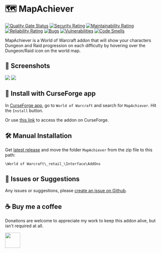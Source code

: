 # :world_map: MapAchiever

[![Quality Gate Status](https://sonarcloud.io/api/project_badges/measure?project=bellmano_FlappyASCII&metric=alert_status)](https://sonarcloud.io/summary/overall?id=bellmano_FlappyASCII)
[![Security Rating](https://sonarcloud.io/api/project_badges/measure?project=bellmano_FlappyASCII&metric=security_rating)](https://sonarcloud.io/summary/overall?id=bellmano_FlappyASCII)
[![Maintainability Rating](https://sonarcloud.io/api/project_badges/measure?project=bellmano_FlappyASCII&metric=sqale_rating)](https://sonarcloud.io/summary/overall?id=bellmano_FlappyASCII)
[![Reliability Rating](https://sonarcloud.io/api/project_badges/measure?project=bellmano_FlappyASCII&metric=reliability_rating)](https://sonarcloud.io/summary/overall?id=bellmano_FlappyASCII)
[![Bugs](https://sonarcloud.io/api/project_badges/measure?project=bellmano_FlappyASCII&metric=bugs)](https://sonarcloud.io/summary/overall?id=bellmano_FlappyASCII)
[![Vulnerabilities](https://sonarcloud.io/api/project_badges/measure?project=bellmano_FlappyASCII&metric=vulnerabilities)](https://sonarcloud.io/summary/overall?id=bellmano_FlappyASCII)
[![Code Smells](https://sonarcloud.io/api/project_badges/measure?project=bellmano_FlappyASCII&metric=code_smells)](https://sonarcloud.io/summary/overall?id=bellmano_FlappyASCII)

MapAchiever is a World of Warcraft addon that will show your characters Dungeon and Raid progression on each difficulty by hovering over the Dungeon/Raid icon on the world map.

## :briefcase: Screenshots

<a href="https://www.curseforge.com/wow/addons/mapachiever"><img src="img/Raid_ICC.png"></a>
<a href="https://www.curseforge.com/wow/addons/mapachiever"><img src="img/Dungeon_Algethar.png"></a>

## :magnet: Install with CurseForge app

In [CurseForge app](https://download.curseforge.com), go to `World of Warcraft` and search for `MapAchiever`. Hit the `Install` button.

Or use [this link](https://www.curseforge.com/wow/addons/mapachiever) to access the addon on CurseForge.

## :hammer_and_wrench: Manual Installation
Get [latest release](https://github.com/bellmano/MapAchiever/releases) and move the folder `MapAchiever` from the zip file to this path:

`\World of Warcraft\_retail_\Interface\AddOns`

## :mega: Issues or Suggestions
Any issues or suggestions, please [create an issue on Github](https://github.com/bellmano/MapAchiever/issues).

## :coffee: Buy me a coffee
Donations are welcome to appreciate my work to keep this addon alive, but isn't required at all.

<!-- PayPal icon/button is used from this GitHub repo: https://github.com/andreostrovsky/donate-with-paypal -->
<a href="https://www.paypal.me/bellmano1"><img src="img/paypal.svg" height="50"></a>
